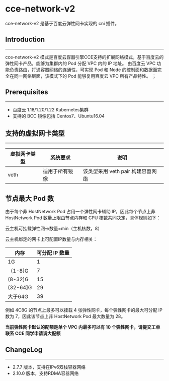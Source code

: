 # cce-network-v2

cce-network-v2 是基于百度云弹性网卡实现的 cni 插件。

## Introduction
------------

cce-network-v2 模式是百度云容器引擎CCE支持的扩展网络模式，基于百度云的弹性网卡产品，能够为集群内的 Pod 分配 VPC 内的 IP 地址。 由百度云 VPC 功能负责路由，打通容器网络的连通性，可实现 Pod 和 Node 的控制面和数据面完全在同一网络层面，该模式下的 Pod 能够复用百度云 VPC 所有产品特性。
；

## Prerequisites
-------------

- 百度云 1.18/1.20/1.22 Kubernetes集群
- 支持的 BCC 镜像包括 Centos7、Ubuntu16.04

## 支持的虚拟网卡类型
-------------

| 虚拟网卡类型 | 系统要求                                                                  | 说明                                                                          |
|--------------|---------------------------------------------------------------------------|-------------------------------------------------------------------------------|
| veth         | 适用于所有镜像                                                            | 该类型采用 veth pair 构建容器网络                                             |


## 节点最大 Pod 数

由于每个非 HostNetwork Pod 占用一个弹性网卡辅助 IP，因此每个节点上非 HostNetwork Pod 数量上限由节点内存和 CPU 核数共同决定，具体规则如下：

云主机可挂载弹性网卡数量=min（主机核数，8）

云主机绑定的网卡上可配置IP数量与内存相关：

|**内存** | **可分配 IP 数量** |
|---|---|
| 1G | 1 |
| （1-8]G  | 7 |
| (8-32]G | 15 |
| (32-64]G | 29 |
| 大于64G  | 39  |

例如 4C8G 的节点上最多可以挂载 4 张弹性网卡，每个弹性网卡的最大可分配 IP 数为 7，因此该节点上非 HostNetwork Pod 最大数量为 28。

**当前弹性网卡默认的配额是单个 VPC 内最多可以有 10 个弹性网卡，请提交工单联系 CCE 同学申请调大配额**

## ChangeLog
-------------

- 2.7.7 版本，支持在IPv6双栈容器网络
- 2.10.0 版本，支持RDMA容器网络